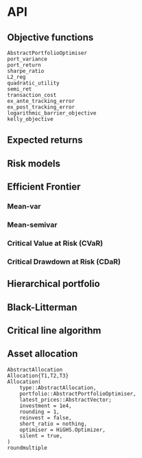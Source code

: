# API

## Objective functions

```@docs
AbstractPortfolioOptimiser
port_variance
port_return
sharpe_ratio
L2_reg
quadratic_utility
semi_ret
transaction_cost
ex_ante_tracking_error
ex_post_tracking_error
logarithmic_barrier_objective
kelly_objective
```

## Expected returns

## Risk models

## Efficient Frontier

### Mean-var

### Mean-semivar

### Critical Value at Risk (CVaR)

### Critical Drawdown at Risk (CDaR)

## Hierarchical portfolio

## Black-Litterman

## Critical line algorithm

## Asset allocation

```@docs
AbstractAllocation
Allocation{T1,T2,T3}
Allocation(
    type::AbstractAllocation,
    portfolio::AbstractPortfolioOptimiser,
    latest_prices::AbstractVector;
    investment = 1e4,
    rounding = 1,
    reinvest = false,
    short_ratio = nothing,
    optimiser = HiGHS.Optimizer,
    silent = true,
)
roundmultiple
```
